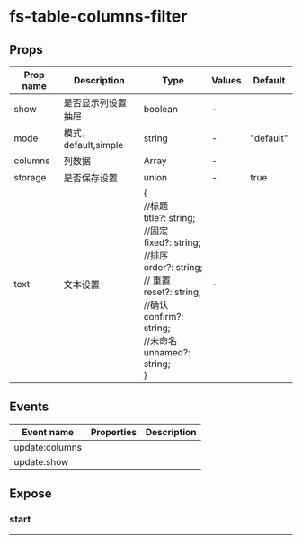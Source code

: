 # fs-table-columns-filter

## Props

| Prop name | Description          | Type                                                                                                                                                                                                                 | Values | Default   |
| --------- | -------------------- | -------------------------------------------------------------------------------------------------------------------------------------------------------------------------------------------------------------------- | ------ | --------- |
| show      | 是否显示列设置抽屉   | boolean                                                                                                                                                                                                              | -      |           |
| mode      | 模式，default,simple | string                                                                                                                                                                                                               | -      | "default" |
| columns   | 列数据               | Array                                                                                                                                                                                                                | -      |           |
| storage   | 是否保存设置         | union                                                                                                                                                                                                                | -      | true      |
| text      | 文本设置             | {<br/> //标题<br/> title?: string;<br/> //固定<br/> fixed?: string;<br/> //排序<br/> order?: string;<br/> // 重置<br/> reset?: string;<br/> //确认<br/> confirm?: string;<br/> //未命名<br/> unnamed?: string;<br/>} | -      |           |

## Events

| Event name     | Properties | Description |
| -------------- | ---------- | ----------- |
| update:columns |            |
| update:show    |            |

## Expose

### start

>

---
